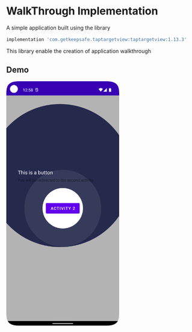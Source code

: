 WalkThrough Implementation
=======================================
A simple application built using the library
```gradle
implementation 'com.getkeepsafe.taptargetview:taptargetview:1.13.3'
```

This library enable the creation of application walkthrough

Demo
-----------
<img src="./onboardingScreenShot.png" width=300/>